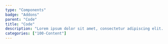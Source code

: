 ```yaml
---
type: "Components"
badge: "Addons"
parent: "Code"
title: "Code"
description: "Lorem ipsum dolor sit amet, consectetur adipiscing elit. Nunc tempus laoreet leo sit amet iaculis."
categories: ["100-Content"]
---
```

